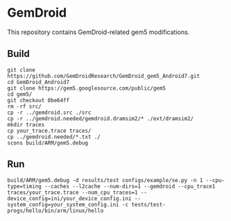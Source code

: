 # GemDroid
This repository contains GemDroid-related gem5 modifications.

## Build
	git clone https://github.com/GemDroidResearch/GemDroid_gem5_Android7.git
	cd GemDroid_Android7
	git clone https://gem5.googlesource.com/public/gem5
	cd gem5/
	git checkout 0be64ff
	rm -rf src/
	cp -r ../gemdroid.src ./src
	cp -r ../gemdroid.needed/gemdroid.dramsim2/* ./ext/dramsim2/
	mkdir traces
	cp your_trace.trace traces/
	cp ../gemdroid.needed/*.txt ./
	scons build/ARM/gem5.debug 
	
## Run
	build/ARM/gem5.debug -d results/test configs/example/se.py -n 1 --cpu-type=timing --caches --l2cache --num-dirs=1 --gemdroid --cpu_trace1 traces/your_trace.trace --num_cpu_traces=1 --device_config=ini/your_device_config.ini --system_config=your_system_config.ini -c tests/test-progs/hello/bin/arm/linux/hello



